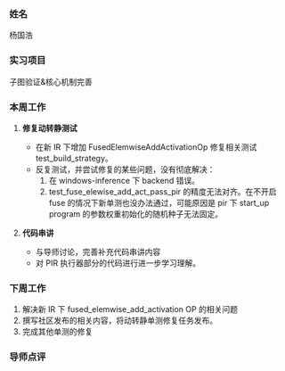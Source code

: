 ### 姓名
杨国浩

### 实习项目
子图验证&核心机制完善

### 本周工作

1. **修复动转静测试**
    * 在新 IR 下增加 FusedElemwiseAddActivationOp 修复相关测试 test_build_strategy。
    * 反复测试，并尝试修复的某些问题，没有彻底解决：
        1. 在 windows-inference 下 backend 错误。
        2. test_fuse_elewise_add_act_pass_pir 的精度无法对齐。在不开启 fuse 的情况下新单测也没办法通过，可能原因是 pir 下 start_up program 的参数权重初始化的随机种子无法固定。

2. **代码串讲**
    * 与导师讨论，完善补充代码串讲内容
    * 对 PIR 执行器部分的代码进行进一步学习理解。

### 下周工作

1. 解决新 IR 下 fused_elemwise_add_activation OP 的相关问题
2. 撰写社区发布的相关内容，将动转静单测修复任务发布。
3. 完成其他单测的修复

### 导师点评
